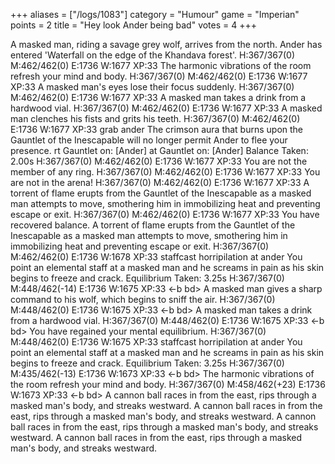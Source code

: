 +++
aliases = ["/logs/1083"]
category = "Humour"
game = "Imperian"
points = 2
title = "Hey look Ander being bad"
votes = 4
+++

A masked man, riding a savage grey wolf, arrives from the north.
Ander has entered 'Waterfall on the edge of the Khandava forest'.
H:367/367(0) M:462/462(0) E:1736 W:1677 XP:33 <eb bd>
The harmonic vibrations of the room refresh your mind and body.
H:367/367(0) M:462/462(0) E:1736 W:1677 XP:33 <eb bd>
A masked man's eyes lose their focus suddenly.
H:367/367(0) M:462/462(0) E:1736 W:1677 XP:33 <eb bd>
A masked man takes a drink from a hardwood vial.
H:367/367(0) M:462/462(0) E:1736 W:1677 XP:33 <eb bd>
A masked man clenches his fists and grits his teeth.
H:367/367(0) M:462/462(0) E:1736 W:1677 XP:33 <eb bd> grab ander
The crimson aura that burns upon the Gauntlet of the Inescapable will no longer permit Ander to flee your presence.
rt Gauntlet on: [Ander]
at Gauntlet on: [Ander]
Balance Taken: 2.00s
H:367/367(0) M:462/462(0) E:1736 W:1677 XP:33 <e- bd> You are not the member of any ring.
H:367/367(0) M:462/462(0) E:1736 W:1677 XP:33 <e- bd>
You are not in the arena!
H:367/367(0) M:462/462(0) E:1736 W:1677 XP:33 <e- bd>
A torrent of flame erupts from the Gauntlet of the Inescapable as a masked man attempts to move, smothering him in immobilizing heat and preventing escape or exit.
H:367/367(0) M:462/462(0) E:1736 W:1677 XP:33 <e- bd>
You have recovered balance.
A torrent of flame erupts from the Gauntlet of the Inescapable as a masked man attempts to move, smothering him in immobilizing heat and preventing escape or exit.
H:367/367(0) M:462/462(0) E:1736 W:1678 XP:33 <eb bd> staffcast horripilation at ander
You point an elemental staff at a masked man and he screams in pain as his skin begins to freeze and crack.
Equilibrium Taken: 3.25s
H:367/367(0) M:448/462(-14) E:1736 W:1675 XP:33 <-b bd>
A masked man gives a sharp command to his wolf, which begins to sniff the air.
H:367/367(0) M:448/462(0) E:1736 W:1675 XP:33 <-b bd>
A masked man takes a drink from a hardwood vial.
H:367/367(0) M:448/462(0) E:1736 W:1675 XP:33 <-b bd>
You have regained your mental equilibrium.
H:367/367(0) M:448/462(0) E:1736 W:1675 XP:33 <eb bd> staffcast horripilation at ander
You point an elemental staff at a masked man and he screams in pain as his skin begins to freeze and crack.
Equilibrium Taken: 3.25s
H:367/367(0) M:435/462(-13) E:1736 W:1673 XP:33 <-b bd>
The harmonic vibrations of the room refresh your mind and body.
H:367/367(0) M:458/462(+23) E:1736 W:1673 XP:33 <-b bd>
A cannon ball races in from the east, rips through a masked man's body, and streaks westward.
A cannon ball races in from the east, rips through a masked man's body, and streaks westward.
A cannon ball races in from the east, rips through a masked man's body, and streaks westward.
A cannon ball races in from the east, rips through a masked man's body, and streaks westward.